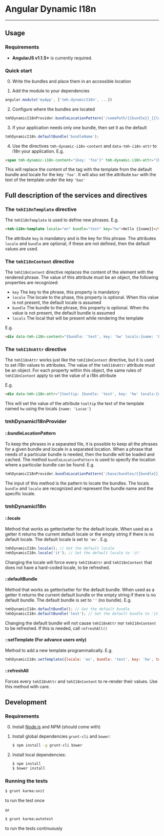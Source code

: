 # Angular Dynamic I18n

***

## Usage

### Requirements

* **AngularJS v1.1.5+** is currently required.

### Quick start

0. Write the bundles and place them in an accessible location

1. Add the module to your dependencies

```javascript
angular.module('myApp', ['tmh.dynamicI18n', ...])
```

2. Configure where the bundles are located

```javascript
tmhDynamicI18nProvider.bundleLocationPattern('/somePath/{{bundle}}_{{locale}}.html');
```

3. If your application needs only one bundle, then set it as the default

```javascript
tmhDynamicI18n.defaultBundle('bundleName');
```

4. Use the directives `tmh-dynamic-i18n-content` and `data-tmh-i18n-attr` to i18n your application. E.g.

```html
<span tmh-dynamic-i18n-content="{key: 'foo'}" tmh-dynamic-i18n-attr="{bar: {key: 'baz'}}"></span>
```

This will replace the content of the tag with the template from the default bundle and locale for the key `'foo'`.
It will also set the attribute `bar` with the text of the template under the key `'baz'`




## Full description of the services and directives


### The `tmhI18nTemplate` directive

The `tmhI18nTemplate` is used to define new phrases. E.g.

```html
<tmh-i18n-template locale="en" bundle="test" key="hw">Hello {{name}}</tmh-i18n-template>
```

The attribute `key` is mandatory and is the key for this phrase. The attributes `locale` and `bundle` are optional,
if these are not defined, then the default values are used.


### The `tmhI18nContent` directive

The `tmhI18nContent` directive replaces the content of the element with the rendered phrase. The value of this attribute
must be an object, the following properties are recognized:

* `key` The key to the phrase, this property is mandatory
* `locale` The locale to the phase, this property is optional. When this value is not present, the default locale is assumed
* `bundle` The bundle to the phrase, this property is optional. When ths value is not present, the default bundle is assumed
* `locals` The local that will be present while rendering the template

E.g.
```html
<div data-tmh-i18n-content="{bundle: 'test', key: 'hw' locals:{name: 'Lucas'}}"></div>
```

### The `tmhI18nAttr` directive

The `tmhI18nAttr` works just like the `tmhI18nContent` directive, but it is used to set i18n values to attributes. The value
of the `tmhI18nAttr` attribute must be an object. For each property within this object, the same rules of `tmhI18nContent` apply
to set the value of a i18n attribute

E.g.
```html
<div data-tmh-i18n-attr="{tooltip: {bundle: 'test', key: 'hw' locals:{name: 'Lucas'}}}"></div>
```

This will set the value of the attribute `tooltip` the text of the template named `hw` using the locals `{name: 'Lucas'}`



### tmhDynamicI18nProvider

#### ::bundleLocationPattern

To keep the phrases in a separated file, it is possible to keep all the phrases for a given bundle and locale in a
separated location. When a phrase that needs of a particular bundle is needed, then the bundle will be loaded and cached.
The method `bundleLocationPattern` is used to specify the location where a particular bundle can be found. E.g.

```javascript
tmhDynamicI18nProvider.bundleLocationPattern('/base/bundles/{{bundle}}_{{locale}}.html');
```

The input of this method is the pattern to locate the bundles. The locals `bundle` and `locale` are recognized and represent
the bundle name and the specific locale.


### tmhDynamicI18n

#### ::locale

Method that works as getter/setter for the default locale. When used as a getter it returns the current default locale
or the empty string if there is no default locale. The default locale is set to `'en'`. E.g.

```javascript
tmhDynamicI18n.locale(); // Get the default locale
tmhDynamicI18n.locale('it'); // Set the default locale to 'it'
```

Changing the locale will force every `tmhI18nAttr` and `tmhI18nContent` that does not have a hard-coded locale, to be refreshed.


#### ::defaultBundle

Method that works as getter/setter for the default bundle. When used as a getter it returns the current default bundle
or the empty string if there is no default bundle. The default bundle is set to `''` (no bundle). E.g.

```javascript
tmhDynamicI18n.defaultBundle(); // Get the default bundle
tmhDynamicI18n.defaultBundle('test'); // Set the default bundle to 'it'
```

Changing the default bundle will not cause `tmhI18nAttr` nor `tmhI18nContent` to be refreshed. If this is needed, call `refreshAll()`


#### ::setTemplate (For advance users only)

Method to add a new template programmatically. E.g.
```javascript
tmhDynamicI18n.setTemplate({locale: 'en', bundle: 'test', key: 'hw', template: 'Hello World'})
```

#### ::refreshAll
Forces every `tmhI18nAttr` and `tmhI18nContent` to re-render their values. Use this method with care.



## Development

### Requirements

0. Install [Node.js](http://nodejs.org/) and NPM (should come with)

1. Install global dependencies `grunt-cli` and `bower`:

    ```bash
    $ npm install -g grunt-cli bower
    ```

2. Install local dependencies:

    ```bash
    $ npm install
    $ bower install
    ```

### Running the tests

```bash
$ grunt karma:unit
```
to run the test once

or

```bash
$ grunt karma:autotest
```
to run the tests continuously


